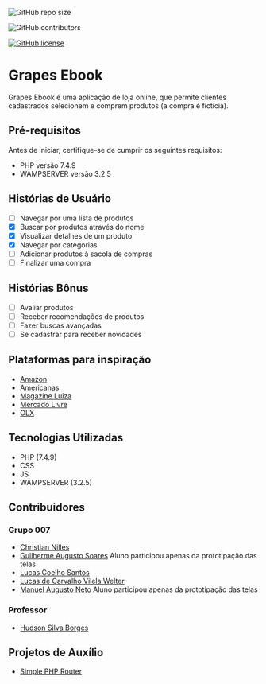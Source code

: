 ![GitHub repo size](https://img.shields.io/github/repo-size/LucasCoelhoSantos/GrapesEbook?style=for-the-badge)

![GitHub contributors](https://img.shields.io/github/contributors/LucasCoelhoSantos/GrapesEbook?style=for-the-badge)

[![GitHub license](https://img.shields.io/github/license/LucasCoelhoSantos/GrapesEbook?style=for-the-badge)](https://github.com/LucasCoelhoSantos/GrapesEbook)

# Grapes Ebook

Grapes Ebook é uma aplicação de loja online, que permite clientes cadastrados selecionem e comprem produtos (a compra é ficticia).

## Pré-requisitos

Antes de iniciar, certifique-se de cumprir os seguintes requisitos:

- PHP versão 7.4.9
- WAMPSERVER versão 3.2.5

## Histórias de Usuário

- [ ] Navegar por uma lista de produtos
- [x] Buscar por produtos através do nome
- [x] Visualizar detalhes de um produto
- [x] Navegar por categorias
- [ ] Adicionar produtos à sacola de compras
- [ ] Finalizar uma compra

## Histórias Bônus

- [ ] Avaliar produtos
- [ ] Receber recomendações de produtos
- [ ] Fazer buscas avançadas
- [ ] Se cadastrar para receber novidades

## Plataformas para inspiração

- [Amazon](https://www.amazon.com.br)
- [Americanas](https://www.americanas.com.br)
- [Magazine Luiza](https://www.magazineluiza.com.br)
- [Mercado Livre](https://www.mercadolivre.com.br)
- [OLX](https://www.olx.com.br)

## Tecnologias Utilizadas

- PHP (7.4.9)
- CSS
- JS
- WAMPSERVER (3.2.5)

## Contribuidores

### Grupo 007

- [Christian Nilles](https://github.com/ChristianNilles)
- [Guilherme Augusto Soares]() Aluno participou apenas da prototipação das telas
- [Lucas Coelho Santos](https://github.com/LucasCoelhoSantos)
- [Lucas de Carvalho Vilela Welter](https://github.com/boltwelter123)
- [Manuel Augusto Neto]() Aluno participou apenas da prototipação das telas

### Professor

- [Hudson Silva Borges](https://github.com/hsborges)

## Projetos de Auxílio

- [Simple PHP Router](https://github.com/steampixel/simplePHPRouter)
